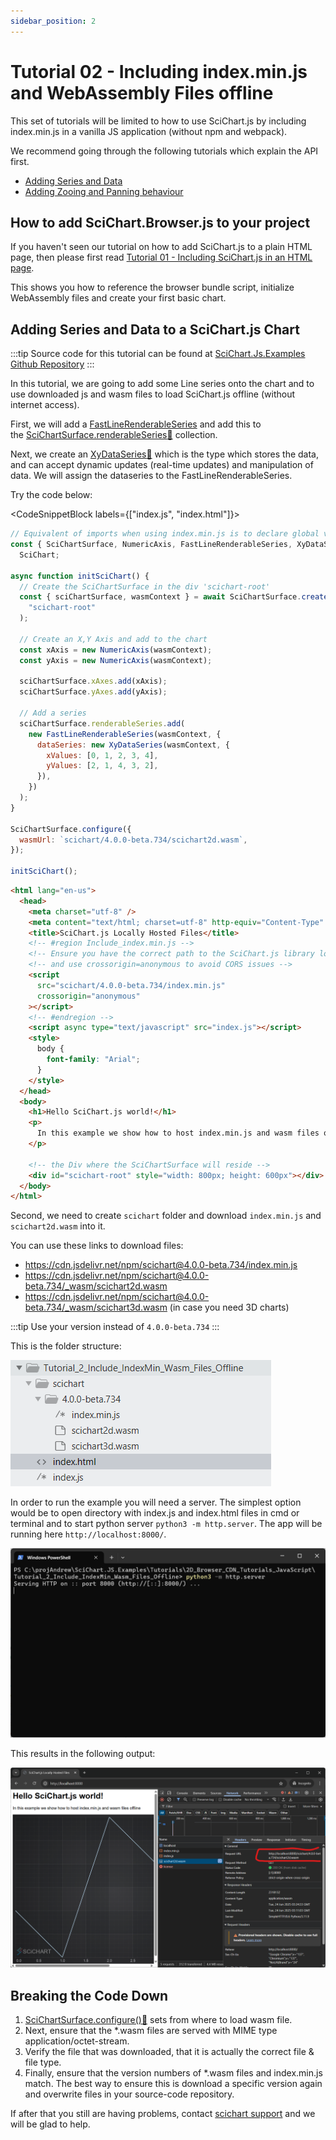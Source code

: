 ```yaml
---
sidebar_position: 2
---
```


# Tutorial 02 - Including index.min.js and WebAssembly Files offline

This set of tutorials will be limited to how to use SciChart.js by including index.min.js in a vanilla JS application (without npm and webpack).

We recommend going through the following tutorials which explain the API first.                        

*   [Adding Series and Data](/docs/get-started/tutorials-js-npm-webpack/tutorial-02-adding-series-and-data)
*   [Adding Zooing and Panning behaviour](/docs/get-started/tutorials-js-npm-webpack/tutorial-03-adding-zooming-panning-behavior)

How to add SciChart.Browser.js to your project
----------------------------------------------

If you haven't seen our tutorial on how to add SciChart.js to a plain HTML page, then please first read [Tutorial 01 - Including SciChart.js in an HTML page](/docs/get-started/tutorials-cdn/tutorial-01-using-cdn).

This shows you how to reference the browser bundle script, initialize WebAssembly files and create your first basic chart.

Adding Series and Data to a SciChart.js Chart
---------------------------------------------

:::tip
Source code for this tutorial can be found at [SciChart.Js.Examples Github Repository](https://github.com/ABTSoftware/SciChart.JS.Examples/tree/dev_v4.0/Tutorials/2D_Browser_CDN_Tutorials_JavaScript/Tutorial_2_Include_IndexMin_Wasm_Files_Offline)
:::

In this tutorial, we are going to add some Line series onto the chart and to use downloaded js and wasm files to load SciChart.js offline (without internet access).

First, we will add a [FastLineRenderableSeries](/docs/2d-charts/chart-types/fast-line-renderable-series) and add this to the [SciChartSurface.renderableSeries:blue_book:](https://www.scichart.com/documentation/js/current/typedoc/classes/scichartsurface.html#renderableseries) collection.

Next, we create an [XyDataSeries:blue_book:](https://www.scichart.com/documentation/js/current/typedoc/classes/xydataseries.html) which is the type which stores the data, and can accept dynamic updates (real-time updates) and manipulation of data. We will assign the dataseries to the FastLineRenderableSeries.

Try the code below:

<CodeSnippetBlock labels={["index.js", "index.html"]}>
```js {29-31} showLineNumbers
// Equivalent of imports when using index.min.js is to declare global variables like this
const { SciChartSurface, NumericAxis, FastLineRenderableSeries, XyDataSeries } =
  SciChart;

async function initSciChart() {
  // Create the SciChartSurface in the div 'scichart-root'
  const { sciChartSurface, wasmContext } = await SciChartSurface.create(
    "scichart-root"
  );

  // Create an X,Y Axis and add to the chart
  const xAxis = new NumericAxis(wasmContext);
  const yAxis = new NumericAxis(wasmContext);

  sciChartSurface.xAxes.add(xAxis);
  sciChartSurface.yAxes.add(yAxis);

  // Add a series
  sciChartSurface.renderableSeries.add(
    new FastLineRenderableSeries(wasmContext, {
      dataSeries: new XyDataSeries(wasmContext, {
        xValues: [0, 1, 2, 3, 4],
        yValues: [2, 1, 4, 3, 2],
      }),
    })
  );
}

SciChartSurface.configure({
  wasmUrl: `scichart/4.0.0-beta.734/scichart2d.wasm`,
});

initSciChart();
```
```html {9-12} showLineNumbers
<html lang="en-us">
  <head>
    <meta charset="utf-8" />
    <meta content="text/html; charset=utf-8" http-equiv="Content-Type" />
    <title>SciChart.js Locally Hosted Files</title>
    <!-- #region Include_index.min.js -->
    <!-- Ensure you have the correct path to the SciChart.js library locally -->
    <!-- and use crossorigin=anonymous to avoid CORS issues -->
    <script
      src="scichart/4.0.0-beta.734/index.min.js"
      crossorigin="anonymous"
    ></script>
    <!-- #endregion -->
    <script async type="text/javascript" src="index.js"></script>
    <style>
      body {
        font-family: "Arial";
      }
    </style>
  </head>
  <body>
    <h1>Hello SciChart.js world!</h1>
    <p>
      In this example we show how to host index.min.js and wasm files offline
    </p>

    <!-- the Div where the SciChartSurface will reside -->
    <div id="scichart-root" style="width: 800px; height: 600px"></div>
  </body>
</html>
```
</CodeSnippetBlock>

Second, we need to create `scichart` folder and download `index.min.js` and `scichart2d.wasm` into it.

You can use these links to download files:

* https://cdn.jsdelivr.net/npm/scichart@4.0.0-beta.734/index.min.js
* https://cdn.jsdelivr.net/npm/scichart@4.0.0-beta.734/_wasm/scichart2d.wasm
* https://cdn.jsdelivr.net/npm/scichart@4.0.0-beta.734/_wasm/scichart3d.wasm (in case you need 3D charts)

:::tip
Use your version instead of `4.0.0-beta.734`
:::

This is the folder structure:

![](img/0.png)

In order to run the example you will need a server. The simplest option would be to open directory with index.js and index.html files in cmd or terminal and to start python server `python3 -m http.server`. The app will be running here `http://localhost:8000/`.

![](img/1.png)

This results in the following output:

![](img/2.png)

Breaking the Code Down
----------------------

1.  [SciChartSurface.configure():blue_book:](https://www.scichart.com/documentation/js/current/typedoc/classes/scichartsurface.html#configure) sets from where to load wasm file. 
2.  Next, ensure that the *.wasm files are served with MIME type application/octet-stream.  
3.  Verify the file that was downloaded, that it is actually the correct file & file type.  
4.  Finally, ensure that the version numbers of *.wasm files and index.min.js match. The best way to ensure this is download a specific version again and overwrite files in your source-code repository.  

If after that you still are having problems, contact [scichart support](https://scichart.com/contact-us) and we will be glad to help.